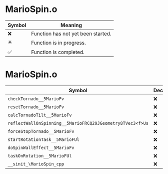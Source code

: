 # MarioSpin.o
| Symbol | Meaning 
| ------------- | ------------- 
| :x: | Function has not yet been started. 
| :eight_pointed_black_star: | Function is in progress. 
| :white_check_mark: | Function is completed. 


# MarioSpin.o
| Symbol | Decompiled? |
| ------------- | ------------- |
| `checkTornado__5MarioFv` | :x: |
| `resetTornado__5MarioFv` | :x: |
| `calcTornadoTilt__5MarioFv` | :x: |
| `reflectWallOnSpinning__5MarioFRCQ29JGeometry8TVec3<f>Us` | :x: |
| `forceStopTornado__5MarioFv` | :x: |
| `startRotationTask__5MarioFUl` | :x: |
| `doSpinWallEffect__5MarioFv` | :x: |
| `taskOnRotation__5MarioFUl` | :x: |
| `__sinit_\MarioSpin_cpp` | :x: |
